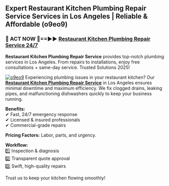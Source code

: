 ## Expert Restaurant Kitchen Plumbing Repair Service Services in Los Angeles | Reliable & Affordable (o9eo9)  

<h3>🚿 ACT NOW 🌟==►► <a href="https://tinyurl.com/2ne6vx2x" rel="nofollow">Restaurant Kitchen Plumbing Repair Service 24/7</a></h3>

**Restaurant Kitchen Plumbing Repair Service** provides top-notch plumbing services in Los Angeles. From repairs to installations, enjoy free consultations + same-day service. Trusted Solutions 2025!

[![o9eo9](https://i.imgur.com/4PFF4AK.jpeg)](https://tinyurl.com/2ne6vx2x)
Experiencing plumbing issues in your restaurant kitchen? Our **[Restaurant Kitchen Plumbing Repair Service](https://example.com)** in Los Angeles ensures minimal downtime and maximum efficiency. We fix clogged drains, leaking pipes, and malfunctioning dishwashers quickly to keep your business running.  

**Benefits:**  
✔ Fast, 24/7 emergency response  
✔ Licensed & insured professionals  
✔ Commercial-grade repairs  

**Pricing Factors:** Labor, parts, and urgency.  

**Workflow:**  
1️⃣ Inspection & diagnosis  
2️⃣ Transparent quote approval  
3️⃣ Swift, high-quality repairs  

Trust us to keep your kitchen flowing smoothly!